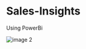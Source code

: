 # Sales-Insights
Using PowerBi

![image 2](https://github.com/Rahul-m-10/Sales_Insights/assets/130243012/fe4a4515-b495-4080-807e-0ad08337b990)
